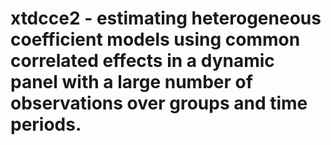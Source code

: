 # xtdcce2 - estimating heterogeneous coefficient models using common correlated effects in a dynamic panel with a large number of observations over groups and time periods.
